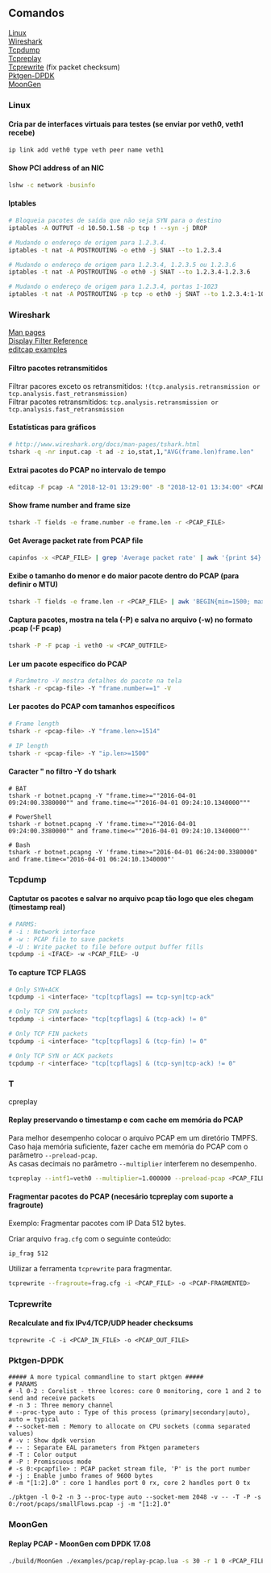 ## Comandos
[Linux](#linux)  
[Wireshark](#wireshark)  
[Tcpdump](#tcpdump)  
[Tcpreplay](#tcpreplay)  
[Tcprewrite](#tcprewrite) (fix packet checksum)  
[Pktgen-DPDK](#pktgen-dpdk)  
[MoonGen](#moongen)  



### Linux
#### Cria par de interfaces virtuais para testes (se enviar por veth0, veth1 recebe)
```bash
ip link add veth0 type veth peer name veth1
```
#### Show PCI address of an NIC
```bash
lshw -c network -businfo
```

#### Iptables
```bash
# Bloqueia pacotes de saída que não seja SYN para o destino
iptables -A OUTPUT -d 10.50.1.58 -p tcp ! --syn -j DROP

# Mudando o endereço de origem para 1.2.3.4.
iptables -t nat -A POSTROUTING -o eth0 -j SNAT --to 1.2.3.4

# Mudando o endereço de origem para 1.2.3.4, 1.2.3.5 ou 1.2.3.6
iptables -t nat -A POSTROUTING -o eth0 -j SNAT --to 1.2.3.4-1.2.3.6

# Mudando o endereço de origem para 1.2.3.4, portas 1-1023
iptables -t nat -A POSTROUTING -p tcp -o eth0 -j SNAT --to 1.2.3.4:1-1023


```

### Wireshark
[Man pages](https://www.wireshark.org/docs/man-pages/)  
[Display Filter Reference](https://osqa-ask.wireshark.org/questions/41152/how-to-check-if-fragmentation-is-happeningfith)  
[editcap examples](https://www.wireshark.org/docs/man-pages/editcap.html#EXAMPLES)  

#### Filtro pacotes retransmitidos

Filtrar pacores exceto os retransmitidos: `!(tcp.analysis.retransmission or tcp.analysis.fast_retransmission)`  
Filtrar pacotes retransmitidos: `tcp.analysis.retransmission or tcp.analysis.fast_retransmission`

#### Estatísticas para gráficos
```bash
# http://www.wireshark.org/docs/man-pages/tshark.html
tshark -q -nr input.cap -t ad -z io,stat,1,"AVG(frame.len)frame.len"
```

#### Extrai pacotes do PCAP no intervalo de tempo
```bash
editcap -F pcap -A "2018-12-01 13:29:00" -B "2018-12-01 13:34:00" <PCAP_INFILE> <PCAP_OUTFILE>
```
#### Show frame number and frame size
```bash
tshark -T fields -e frame.number -e frame.len -r <PCAP_FILE>
```
####  Get Average packet rate from PCAP file
```bash
capinfos -x <PCAP_FILE> | grep 'Average packet rate' | awk '{print $4}' | tr -d ',.'
```
#### Exibe o tamanho do menor e do maior pacote dentro do PCAP (para definir o MTU)
```bash
tshark -T fields -e frame.len -r <PCAP_FILE> | awk 'BEGIN{min=1500; max=0}{if ($1<0+min) min=$1; else if($1>0+max) max=$1} END{print "Min packet: "min; print "Max packet: "max}'
```
#### Captura pacotes, mostra na tela (-P) e salva no arquivo (-w) no formato .pcap (-F pcap)
```bash
tshark -P -F pcap -i veth0 -w <PCAP_OUTFILE>
```
#### Ler um pacote específico do PCAP
```bash
# Parâmetro -V mostra detalhes do pacote na tela
tshark -r <pcap-file> -Y "frame.number==1" -V
```
#### Ler pacotes do PCAP com tamanhos específicos
```bash
# Frame length
tshark -r <pcap-file> -Y "frame.len>=1514"

# IP length
tshark -r <pcap-file> -Y "ip.len>=1500"
```
#### Caracter " no filtro -Y do tshark
```
# BAT
tshark -r botnet.pcapng -Y "frame.time>=""2016-04-01 09:24:00.3380000"" and frame.time<=""2016-04-01 09:24:10.1340000"""

# PowerShell
tshark -r botnet.pcapng -Y 'frame.time>=""2016-04-01 09:24:00.3380000"" and frame.time<=""2016-04-01 09:24:10.1340000""'

# Bash
tshark -r botnet.pcapng -Y 'frame.time>="2016-04-01 06:24:00.3380000" and frame.time<="2016-04-01 06:24:10.1340000"'

```

### Tcpdump
#### Captutar os pacotes e salvar no arquivo pcap tão logo que eles chegam (timestamp real)
```bash
# PARMS:
# -i : Network interface
# -w : PCAP file to save packets
# -U : Write packet to file before output buffer fills
tcpdump -i <IFACE> -w <PCAP_FILE> -U
```

#### To capture TCP FLAGS
```bash
# Only SYN+ACK
tcpdump -i <interface> "tcp[tcpflags] == tcp-syn|tcp-ack"

# Only TCP SYN packets
tcpdump -i <interface> "tcp[tcpflags] & (tcp-ack) != 0"

# Only TCP FIN packets
tcpdump -i <interface> "tcp[tcpflags] & (tcp-fin) != 0"

# Only TCP SYN or ACK packets
tcpdump -r <interface> "tcp[tcpflags] & (tcp-syn|tcp-ack) != 0"
```
### T
cpreplay
#### Replay preservando o timestamp e com cache em memória do PCAP
Para melhor desempenho colocar o arquivo PCAP em um diretório TMPFS.  
Caso haja memória suficiente, fazer cache em memória do PCAP com o parâmetro `--preload-pcap`.  
As casas decimais no parâmetro `--multiplier` interferem no desempenho.
```bash
tcpreplay --intf1=veth0 --multiplier=1.000000 --preload-pcap <PCAP_FILE>
```

#### Fragmentar pacotes do PCAP (necesário tcpreplay com suporte a fragroute)
Exemplo: Fragmentar pacotes com IP Data 512 bytes.  

Criar arquivo `frag.cfg` com o seguinte conteúdo:
```
ip_frag 512
```
Utilizar a ferramenta `tcprewrite` para fragmentar.
```bash
tcprewrite --fragroute=frag.cfg -i <PCAP_FILE> -o <PCAP-FRAGMENTED>
```

### Tcprewrite

#### Recalculate and fix IPv4/TCP/UDP header checksums
```
tcprewrite -C -i <PCAP_IN_FILE> -o <PCAP_OUT_FILE>
```


### Pktgen-DPDK
```
##### A more typical commandline to start pktgen #####
# PARAMS
# -l 0-2 : Corelist - three lcores: core 0 monitoring, core 1 and 2 to send and receive packets
# -n 3 : Three memory channel
# --proc-type auto : Type of this process (primary|secondary|auto), auto = typical
# --socket-mem : Memory to allocate on CPU sockets (comma separated values)
# -v : Show dpdk version
# -- : Separate EAL parameters from Pktgen parameters
# -T : Color output
# -P : Promiscuous mode
# -s 0:<pcapfile> : PCAP packet stream file, 'P' is the port number
# -j : Enable jumbo frames of 9600 bytes
# -m "[1:2].0" : core 1 handles port 0 rx, core 2 handles port 0 tx

./pktgen -l 0-2 -n 3 --proc-type auto --socket-mem 2048 -v -- -T -P -s 0:/root/pcaps/smallFlows.pcap -j -m "[1:2].0"
```

### MoonGen
#### Replay PCAP - MoonGen com DPDK 17.08
```bash
./build/MoonGen ./examples/pcap/replay-pcap.lua -s 30 -r 1 0 <PCAP_FILE>
```
